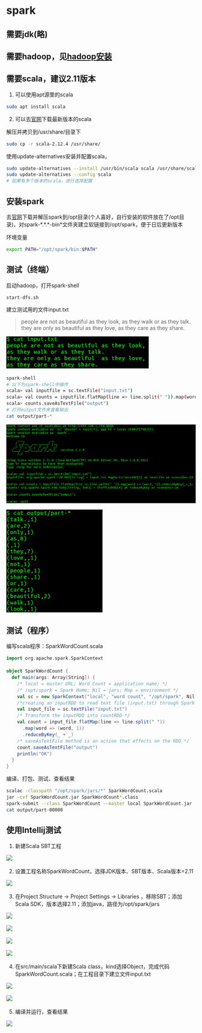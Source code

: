 # spark

## 需要jdk(略)

## 需要hadoop，见[hadoop安装](hadoop.md)

## 需要scala，建议2.11版本

1. 可以使用apt源里的scala

```bash
sudo apt install scala
```

2. 可以去[官网](https://www.scala-lang.org/download/)下载最新版本的scala

解压并拷贝到/usr/share/目录下

```bash
sudo cp -r scala-2.12.4 /usr/share/
```

使用update-alternatives安装并配置scala，

```bash
sudo update-alternatives --install /usr/bin/scala scala /usr/share/scala-2.12.4/bin/scala 100
sudo update-alternatives --config scala
# 如果有多个版本的scala，进行选择配置
```

## 安装spark

去[官网](https://spark.apache.org/downloads.html)下载并解压spark到/opt目录(个人喜好，自行安装的软件放在了/opt目录)，对spark-\*.\*.\*-bin\*文件夹建立软链接到/opt/spark，便于日后更新版本

环境变量
```bash
export PATH="/opt/spark/bin:$PATH"
```

## 测试（终端）
启动hadoop，打开spark-shell
```
start-dfs.sh
```
建立测试用的文件input.txt
> people are not as beautiful as they look, 
> as they walk or as they talk.
> they are only as beautiful  as they love, 
> as they care as they share.

![input.txt](image/spark/0.png)
```bash
spark-shell
# 以下为spark-shell中操作
scala> val inputfile = sc.textFile("input.txt")
scala> val counts = inputfile.flatMap(line => line.split(" ")).map(word => (word, 1)).reduceByKey(_+_);
scala> counts.saveAsTextFile("output")
# 打开output文件夹查看输出
cat output/part-*
```

![spark-shell](image/spark/1.png)

![output](image/spark/2.png)

## 测试（程序）

编写scala程序：SparkWordCount.scala
```scala
import org.apache.spark.SparkContext

object SparkWordCount {
  def main(args: Array[String]) {
    /* local = master URL; Word Count = application name; */
    /* /opt/spark = Spark Home; Nil = jars; Map = environment */
    val sc = new SparkContext("local", "word count", "/opt/spark", Nil, Map())
    /*creating an inputRDD to read text file (input.txt) through Spark context*/
    val input_file = sc.textFile("input.txt")
    /* Transform the inputRDD into countRDD */
    val count = input_file.flatMap(line => line.split(" "))
      .map(word => (word, 1))
      .reduceByKey(_ + _)
    /* saveAsTextFile method is an action that effects on the RDD */
    count.saveAsTextFile("output")
    println("OK")
  }
}
```

编译、打包、测试、查看结果
```bash
scalac -classpath "/opt/spark/jars/*" SparkWordCount.scala
jar -cvf SparkWordCount.jar SparkWordCount*.class
spark-submit --class SparkWordCount --master local SparkWordCount.jar
cat output/part-00000
```

## 使用Intellij测试

1. 新建Scala SBT工程

![](3.png)

2. 设置工程名称SparkWordCount，选择JDK版本、SBT版本、Scala版本=2.11

![](4.png)

3. 在Project Structure -> Project Settings -> Libraries ，移除SBT；添加Scala SDK，版本选择2.11；添加java，路径为/opt/spark/jars

![](5.png)

![](6.png)

![](7.png)

![](8.png)

4. 在src/main/scala下新建Scala class，kind选择Object，完成代码SparkWordCount.scala；在工程目录下建立文件input.txt

![](9.png)

![](10.png)

5. 编译并运行，查看结果

![](11.png)
